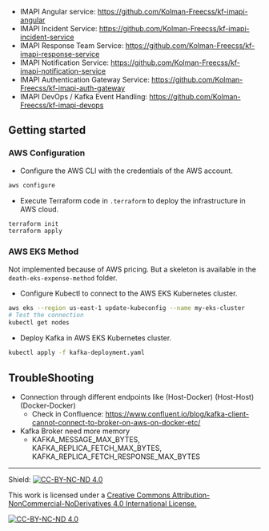 - IMAPI Angular service: https://github.com/Kolman-Freecss/kf-imapi-angular
- IMAPI Incident Service: https://github.com/Kolman-Freecss/kf-imapi-incident-service
- IMAPI Response Team Service: https://github.com/Kolman-Freecss/kf-imapi-response-service
- IMAPI Notification Service: https://github.com/Kolman-Freecss/kf-imapi-notification-service
- IMAPI Authentication Gateway Service: https://github.com/Kolman-Freecss/kf-imapi-auth-gateway
- IMAPI DevOps / Kafka Event Handling: https://github.com/Kolman-Freecss/kf-imapi-devops

## Getting started

### AWS Configuration

- Configure the AWS CLI with the credentials of the AWS account.
```bash
aws configure
```

- Execute Terraform code in `.terraform` to deploy the infrastructure in AWS cloud.
```bash
terraform init
terraform apply
```

### AWS EKS Method

Not implemented because of AWS pricing. But a skeleton is available in the `death-eks-expense-method` folder.

- Configure Kubectl to connect to the AWS EKS Kubernetes cluster.
```bash
aws eks --region us-east-1 update-kubeconfig --name my-eks-cluster
# Test the connection
kubectl get nodes
```

- Deploy Kafka in AWS EKS Kubernetes cluster.
```bash
kubectl apply -f kafka-deployment.yaml
```

## TroubleShooting

- Connection through different endpoints like (Host-Docker) (Host-Host) (Docker-Docker)
  - Check in Confluence: https://www.confluent.io/blog/kafka-client-cannot-connect-to-broker-on-aws-on-docker-etc/
- Kafka Broker need more memory
  - KAFKA_MESSAGE_MAX_BYTES, KAFKA_REPLICA_FETCH_MAX_BYTES, KAFKA_REPLICA_FETCH_RESPONSE_MAX_BYTES

---

Shield: [![CC-BY-NC-ND 4.0][CC-BY-NC-ND-shield]][CC-BY-NC-ND]

This work is licensed under a [Creative Commons Attribution-NonCommercial-NoDerivatives 4.0 International License.][CC-BY-NC-ND]

[![CC-BY-NC-ND 4.0][CC-BY-NC-ND-image]][CC-BY-NC-ND]

[CC-BY-NC-ND-shield]: https://img.shields.io/badge/License-CC--BY--NC--ND--4.0-lightgrey
[CC-BY-NC-ND]: http://creativecommons.org/licenses/by-nc-nd/4.0/
[CC-BY-NC-ND-image]: https://i.creativecommons.org/l/by-nc-nd/4.0/88x31.png
